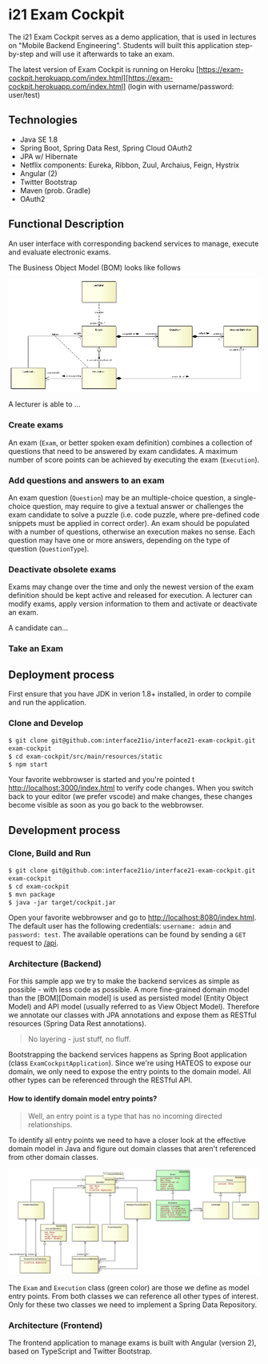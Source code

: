 # i21 Exam Cockpit

The i21 Exam Cockpit serves as a demo application, that is used in lectures on "Mobile Backend Engineering". Students will built this
application step-by-step and will use it afterwards to take an exam.

The latest version of Exam Cockpit is running on Heroku [https://exam-cockpit.herokuapp.com/index.html][https://exam-cockpit.herokuapp.com/index.html]
(login with username/password: user/test)

## Technologies

- Java SE 1.8
- Spring Boot, Spring Data Rest, Spring Cloud OAuth2
- JPA w/ Hibernate
- Netflix components: Eureka, Ribbon, Zuul, Archaius, Feign, Hystrix
- Angular (2)
- Twitter Bootstrap
- Maven (prob. Gradle)
- OAuth2

## Functional Description
An user interface with corresponding backend services to manage, execute and evaluate electronic exams.

The Business Object Model (BOM) looks like follows

![Domain model][dModel]

A lecturer is able to ...

### Create exams
An exam (`Exam`, or better spoken exam definition) combines a collection of questions that need to be answered by exam candidates. A maximum number of score points can be achieved by
executing the exam (`Execution`).

### Add questions and answers to an exam
An exam question (`Question`) may be an multiple-choice question, a single-choice question, may require to give a textual answer or challenges the
exam candidate to solve a puzzle (i.e. code puzzle, where pre-defined code snippets must be applied in correct order). An exam should be
populated with a number of questions, otherwise an execution makes no sense. Each question may have one or more answers, depending on the
type of question (`QuestionType`).

### Deactivate obsolete exams
Exams may change over the time and only the newest version of the exam definition should be kept active and released for execution. A lecturer
can modify exams, apply version information to them and activate or deactivate an exam.

A candidate can...

### Take an Exam


## Deployment process

First ensure that you have JDK in verion 1.8+ installed, in order to compile and run the application.

### Clone and Develop

```
$ git clone git@github.com:interface21io/interface21-exam-cockpit.git exam-cockpit
$ cd exam-cockpit/src/main/resources/static
$ npm start
```

Your favorite webbrowser is started and you're pointed t [http://localhost:3000/index.html](http://localhost:3000/index.html) to verify
code changes. When you switch back to your editor (we prefer vscode) and make changes, these changes become visible as soon as you
go back to the webbrowser.

## Development process

### Clone, Build and Run

```
$ git clone git@github.com:interface21io/interface21-exam-cockpit.git exam-cockpit
$ cd exam-cockpit
$ mvn package
$ java -jar target/cockpit.jar
```

Open your favorite webbrowser and go to [http://localhost:8080/index.html](http://localhost:8080/index.html). The default user has the
following credentials: `username: admin` and `password: test`. The available operations can be found by sending a `GET` request to
[/api](http://localhost:8080/api).

### Architecture (Backend)

For this sample app we try to make the backend services as simple as possible - with less code as possible. A more fine-grained domain
model than the [BOM][Domain model] is used as persisted model (Entity Object Model) and API model (usually referred to as View Object Model).
Therefore we annotate our classes with JPA annotations and expose them as RESTful resources (Spring Data Rest annotations).

> No layering - just stuff, no fluff.

Bootstrapping the backend services happens as Spring Boot application (class `ExamCockpitApplication`). Since we're using HATEOS to expose
our domain, we only need to expose the entry points to the domain model. All other types can be referenced through the RESTful API.

#### How to identify domain model entry points?

> Well, an entry point is a type that has no incoming directed relationships.

To identify all entry points we need to have a closer look at the effective domain model in Java and figure out domain classes that aren't
referenced from other domain classes.

![Persisted model][pModel]

The `Exam` and `Execution` class (green color) are those we define as model entry points. From both classes we can reference all other types
of interest. Only for these two classes we need to implement a Spring Data Repository.

### Architecture (Frontend)

The frontend application to manage exams is built with Angular (version 2), based on TypeScript and Twitter Bootstrap.

[dModel]: ./src/site/img/domain_model.png
[pModel]: ./src/site/img/persisted_model.png